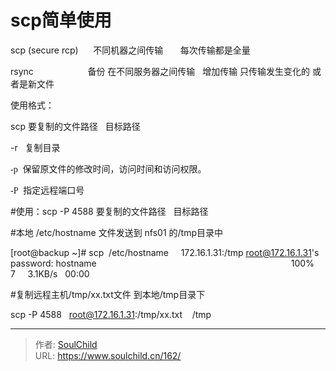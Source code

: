 # scp简单使用

<!--more-->
scp (secure rcp)      不同机器之间传输       每次传输都是全量

rsync                      备份 在不同服务器之间传输   增加传输 只传输发生变化的 或者是新文件

使用格式：

scp 要复制的文件路径   目标路径

-r   复制目录

<span style="font-family: Microsoft YaHei;">-p</span>  保留原文件的修改时间，访问时间和访问权限。

<span style="font-family: Microsoft YaHei;">-<span style="font-size: 14px;">P</span></span>  指定远程端口号

#使用：scp -P 4588 要复制的文件路径   目标路径

#本地 /etc/hostname 文件发送到 nfs01 的/tmp目录中

[root@backup ~]# scp  /etc/hostname     172.16.1.31:/tmp
root@172.16.1.31's password:
hostname                                                                               100%    7     3.1KB/s   00:00

#复制远程主机/tmp/xx.txt文件 到本地/tmp目录下

scp -<span style="font-size: 14px;">P</span> 4588   root@172.16.1.31:/tmp/xx.txt    /tmp


---

> 作者: [SoulChild](https://www.soulchild.cn)  
> URL: https://www.soulchild.cn/162/  

